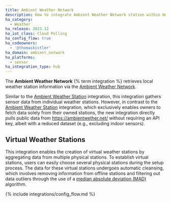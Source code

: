 ```yaml
---
title: Ambient Weather Network
description: How to integrate Ambient Weather Network station within Home Assistant.
ha_category:
  - Weather
ha_release: 2023.12
ha_iot_class: Cloud Polling
ha_config_flow: true
ha_codeowners:
  - '@thomaskistler'
ha_domain: ambient_network
ha_platforms:
  - sensor
ha_integration_type: hub
---
```


The **Ambient Weather Network** {% term integration %} retrieves local weather station information
via the [Ambient Weather Network](https://ambientweather.net).

Similar to the [Ambient Weather Station](https://www.home-assistant.io/integrations/ambient_station/)
integration, this integration gathers sensor data from individual weather stations.
However, in contrast to the [Ambient Weather Station](https://www.home-assistant.io/integrations/ambient_station/)
integration, which exclusively enables owners to fetch data solely from their owned stations, the new
integration directly pulls public data from <https://ambientwether.net/> without requiring an API key,
albeit with a reduced dataset (e.g., excluding indoor sensors).

## Virtual Weather Stations

This integration enables the creation of virtual weather stations by aggregating data from multiple physical stations.
To establish virtual stations, users can easily choose several physical stations during the setup process. The data
for these virtual stations undergoes automatic cleansing, which involves removing information from offline stations
and filtering out data outliers through the use of a [median absolute deviation (MAD)](https://en.wikipedia.org/wiki/Median_absolute_deviation) 
algorithm.

{% include integrations/config_flow.md %}
